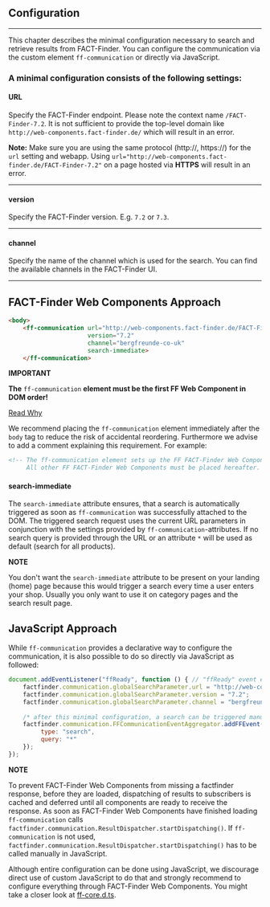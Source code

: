 ## Configuration

---
This chapter describes the minimal configuration necessary to search and retrieve results from FACT-Finder. You can configure the communication via the custom element `ff-communication` or directly via JavaScript.

### A minimal configuration consists of the following settings:

#### **URL**
Specify the FACT-Finder endpoint. Please note the context name `/FACT-Finder-7.2`. It is not sufficient to provide the top-level domain like `http://web-components.fact-finder.de/` which will result in an error.

**Note:** Make sure you are using the same protocol (http://, https://) for the `url` setting and webapp. Using `url="http://web-components.fact-finder.de/FACT-Finder-7.2"` on a page hosted via **HTTPS** will result in an error.

---

#### **version**
Specify the FACT-Finder version. E.g. `7.2` or  `7.3`.

---

#### **channel** 
Specify the name of the channel which is used for the search. You can find the available channels in the FACT-Finder UI.

---

## FACT-Finder Web Components Approach
```html
<body>
    <ff-communication url="http://web-components.fact-finder.de/FACT-Finder-7.2"
                      version="7.2"
                      channel="bergfreunde-co-uk"
                      search-immediate>
    </ff-communication>
```

**IMPORTANT**

**The** `ff-communication` **element must be the first FF Web Component in DOM order!**

[Read Why](/documentation/1.x/ready-events)

We recommend placing the `ff-communication` element immediately after the `body` tag to reduce the risk of accidental reordering. Furthermore we advise to add a comment explaining this requirement. For example:
```html
<!-- The ff-communication element sets up the FF FACT-Finder Web Components and must not be moved!
     All other FF FACT-Finder Web Components must be placed hereafter. -->
```

#### **search-immediate**
The `search-immediate` attribute ensures, that a search is automatically triggered as soon as `ff-communication` was successfully attached to the DOM. The triggered search request uses the current URL parameters in conjunction with the settings provided by `ff-communication`-attributes. If no search query is provided through the URL or an attribute `*` will be used as default (search for all products). 

**NOTE**

You don't want the `search-immediate` attribute to be present on your landing (home) page because this would trigger a search every time a user enters your shop. Usually you only want to use it on category pages and the search result page.


## JavaScript Approach
While `ff-communication` provides a declarative way to configure the communication, it is also possible to do so directly via JavaScript as followed:

```js
document.addEventListener("ffReady", function () { // "ffReady" event ensures global factfinder object exists
    factfinder.communication.globalSearchParameter.url = "http://web-components.fact-finder.de/FACT-Finder-7.2";
    factfinder.communication.globalSearchParameter.version = "7.2";
    factfinder.communication.globalSearchParameter.channel = "bergfreunde-co-uk";
    
    /* after this minimal configuration, a search can be triggered manual e.g. through */
    factfinder.communication.FFCommunicationEventAggregator.addFFEvent({
         type: "search",
         query: "*"
    });
});
``` 

**NOTE**

To prevent FACT-Finder Web Components from missing a factfinder response, before they are loaded, dispatching of results to subscribers is cached and deferred until all components are ready to receive the response. As soon as FACT-Finder Web Components have finished loading `ff-communication` calls `factfinder.communication.ResultDispatcher.startDispatching()`. If `ff-communication` is not used, `factfinder.communication.ResultDispatcher.startDispatching()` has to be called manually in JavaScript.

Although entire configuration can be done using JavaScript, we discourage direct use of custom JavaScript to do that and strongly recommend to configure everything through FACT-Finder Web Components. You might take a closer look at [ff-core.d.ts](https://github.com/FACT-Finder-Web-Components/ff-web-components/blob/master/dist/ff-core.d.ts).
